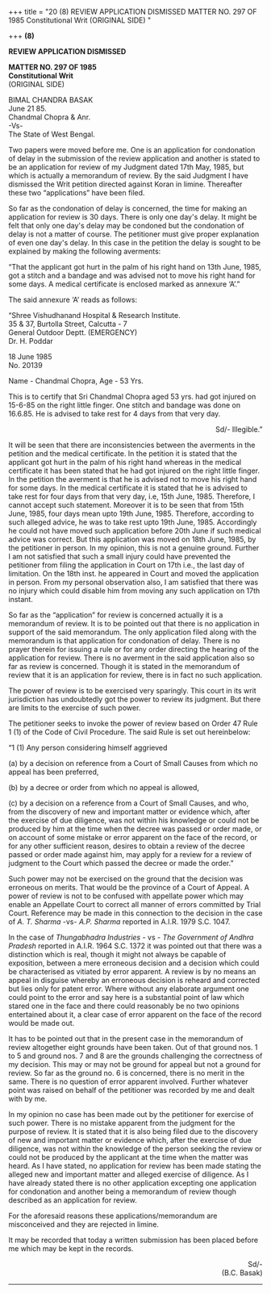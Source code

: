 +++
title = "20 (8) REVIEW APPLICATION DISMISSED MATTER NO. 297 OF 1985 Constitutional Writ (ORIGINAL SIDE) "

+++
**(8)**

**REVIEW APPLICATION DISMISSED**

**MATTER NO. 297 OF 1985**  
**Constitutional Writ**  
(ORIGINAL SIDE)

BIMAL CHANDRA BASAK  
June 21 85.  
Chandmal Chopra & Anr.  
-Vs-  
The State of West Bengal.

Two papers were moved before me.  One is an application for condonation
of delay in the submission of the review application and another is
stated to be an application for review of my Judgment dated 17th May,
1985, but which is actually a memorandum of review.  By the said
Judgment I have dismissed the Writ petition directed against Koran in
limine.  Thereafter these two “applications” have been filed.

So far as the condonation of delay is concerned, the time for making an
application for review is 30 days.  There is only one day's delay.  It
might be felt that only one day's delay may be condoned but the
condonation of delay is not a matter of course.  The petitioner must
give proper explanation of even one day's delay.  In this case in the
petition the delay is sought to be explained by making the following
averments:

“That the applicant got hurt in the palm of his right hand on 13th June,
1985, got a stitch and a bandage and was advised not to move his right
hand for some days.  A medical certificate is enclosed marked as
annexure ‘A’.”

The said annexure ‘A’ reads as follows:

“Shree Vishudhanand Hospital & Research Institute.   
35 & 37, Burtolla Street, Calcutta - 7   
General Outdoor Deptt. (EMERGENCY)  
Dr. H. Poddar

18 June 1985  
No. 20139

Name - Chandmal Chopra, Age - 53 Yrs.

This is to certify that Sri Chandmal Chopra aged 53 yrs. had got injured
on 15-6-85 on the right little finger.  One stitch and bandage was done
on 16.6.85. He is advised to take rest for 4 days from that very day.

<div align="right">

Sd/- Illegible.”

</div>

It will be seen that there are inconsistencies between the averments in
the petition and the medical certificate.  In the petition it is stated
that the applicant got hurt in the palm of his right hand whereas in the
medical certificate it has been stated that he had got injured on the
right little finger.  In the petition the averment is that he is advised
not to move his right hand for some days.  In the medical certificate it
is stated that he is advised to take rest for four days from that very
day, i.e, 15th June, 1985.  Therefore, I cannot accept such statement. 
Moreover it is to be seen that from 15th June, 1985, four days mean upto
19th June, 1985.  Therefore, according to such alleged advice, he was to
take rest upto 19th June, 1985.  Accordingly he could not have moved
such application before 20th June if such medical advice was correct. 
But this application was moved on 18th June, 1985, by the petitioner in
person.  In my opinion, this is not a genuine ground.  Further I am not
satisfied that such a small injury could have prevented the petitioner
from filing the application in Court on 17th i.e., the last day of
limitation.  On the 18th inst. he appeared in Court and moved the
application in person.  From my personal observation also, I am
satisfied that there was no injury which could disable him from moving
any such application on 17th instant.

So far as the “application” for review is concerned actually it is a
memorandum of review.  It is to be pointed out that there is no
application in support of the said memorandum.  The only application
filed along with the memorandum is that application for condonation of
delay.  There is no prayer therein for issuing a rule or for any order
directing the hearing of the application for review.  There is no
averment in the said application also so far as review is concerned. 
Though it is stated in the memorandum of review that it is an
application for review, there is in fact no such application.

The power of review is to be exercised very sparingly.  This court in
its writ jurisdiction has undoubtedly got the power to review its
judgment.  But there are limits to the exercise of such power.

The petitioner seeks to invoke the power of review based on Order 47
Rule 1 (1) of the Code of Civil Procedure.  The said Rule is set out
hereinbelow:

“1 (1) Any person considering himself aggrieved

\(a\) by a decision on reference from a Court of Small Causes from which
no appeal has been preferred,

\(b\) by a decree or order from which no appeal is allowed,

\(c\) by a decision on a reference from a Court of Small Causes, and
who, from the discovery of new and important matter or evidence which,
after the exercise of due diligence, was not within his knowledge or
could not be produced by him at the time when the decree was passed or
order made, or on account of some mistake or error apparent on the face
of the record, or for any other sufficient reason, desires to obtain a
review of the decree passed or order made against him, may apply for a
review for a review of judgment to the Court which passed the decree or
made the order.”

Such power may not be exercised on the ground that the decision was
erroneous on merits.  That would be the province of a Court of Appeal. 
A power of review is not to be confused with appellate power which may
enable an Appellate Court to correct all manner of errors committed by
Trial Court.  Reference may be made in this connection to the decision
in the case of *A. T. Sharma* -vs- *A.P. Sharma* reported in A.I.R. 1979
S.C. 1047.

In the case of *Thungabhadra Industries* - vs - *The Government of
Andhra Pradesh* reported in A.I.R. 1964 S.C. 1372 it was pointed out
that there was a distinction which is real, though it might not always
be capable of exposition, between a mere erroneous decision and a
decision which could be characterised as vitiated by error apparent.  A
review is by no means an appeal in disguise whereby an erroneous
decision is reheard and corrected but lies only for patent error.  Where
without any elaborate argument one could point to the error and say here
is a substantial point of law which stared one in the face and there
could reasonably be no two opinions entertained about it, a clear case
of error apparent on the face of the record would be made out.

It has to be pointed out that in the present case in the memorandum of
review altogether eight grounds have been taken.  Out of that ground
nos. 1 to 5 and ground nos. 7 and 8 are the grounds challenging the
correctness of my decision.  This may or may not be ground for appeal
but not a ground for review.  So far as the ground no. 6 is concerned,
there is no merit in the same.  There is no question of error apparent
involved.  Further whatever point was raised on behalf of the petitioner
was recorded by me and dealt with by me.

In my opinion no case has been made out by the petitioner for exercise
of such power.  There is no mistake apparent from the judgment for the
purpose of review.  It is stated that it is also being filed due to the
discovery of new and important matter or evidence which, after the
exercise of due diligence, was not within the knowledge of the person
seeking the review or could not be produced by the applicant at the time
when the matter was heard.  As I have stated, no application for review
has been made stating the alleged new and important matter and alleged
exercise of diligence.  As I have already stated there is no other
application excepting one application for condonation and another being
a memorandum of review though described as an application for review.

For the aforesaid reasons these applications/memorandum are misconceived
and they are rejected in limine.

It may be recorded that today a written submission has been placed
before me which may be kept in the records.

<div align="right">

Sd/-  
(B.C. Basak)

</div>

------------------------------------------------------------------------


